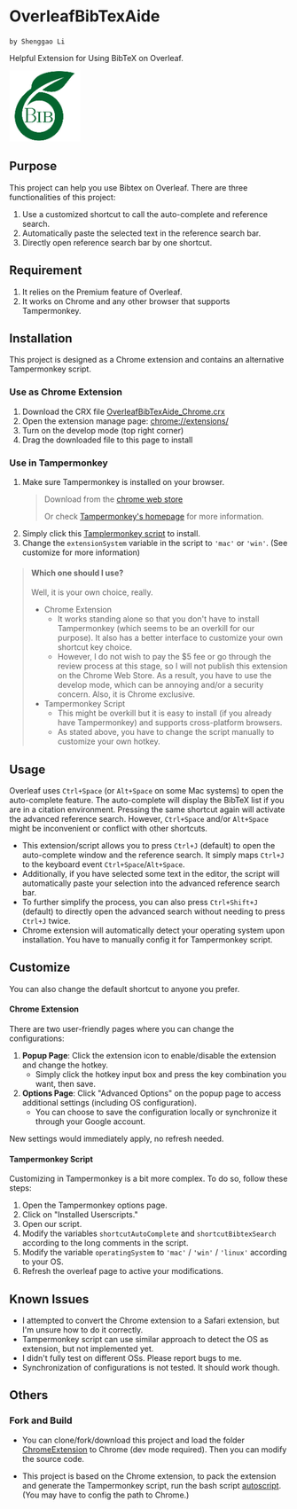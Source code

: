 # OverleafBibTexAide
`by Shenggao Li`

Helpful Extension for Using BibTeX on Overleaf.

![icon](ChromeExtension/resources/icon128.png)

## Purpose
This project can help you use Bibtex on Overleaf.
There are three functionalities of this project:
1. Use a customized shortcut to call the auto-complete and reference search.
2. Automatically paste the selected text in the reference search bar.
3. Directly open reference search bar by one shortcut.

## Requirement
1. It relies on the Premium feature of Overleaf.
2. It works on Chrome and any other browser that supports Tampermonkey.

## Installation
This project is designed as a Chrome extension and contains an alternative Tampermonkey script.

### Use as Chrome Extension
1. Download the CRX file [OverleafBibTexAide_Chrome.crx](https://github.com/qluanl/OverleafBibTexAide/raw/main/OverleafBibTexAide_Chrome.crx)
2. Open the extension manage page: [chrome://extensions/](chrome://extensions/)
3. Turn on the develop mode (top right corner)
4. Drag the downloaded file to this page to install

### Use in Tampermonkey
1. Make sure Tampermonkey is installed on your browser.
   > Download from the [chrome web store](https://chromewebstore.google.com/detail/tampermonkey/dhdgffkkebhmkfjojejmpbldmpobfkfo)
   >
   > Or check [Tampermonkey's homepage](https://www.tampermonkey.net/) for more information.
2. Simply click this [Tamplermonkey script](https://github.com/qluanl/OverleafBibTexAide/raw/main/OverleafBibTexAide_Tampermonkey.user.js) to install.
3. Change the `extensionSystem` variable in the script to `'mac'` or `'win'`. (See customize for more information)

> #### Which one should I use?
> Well, it is your own choice, really. 
> - Chrome Extension
>   - It works standing alone so that you don't have to install Tampermonkey (which seems to be an overkill for our purpose). It also has a better interface to customize your own shortcut key choice. 
>   - However, I do not wish to pay the $5 fee or go through the review process at this stage, so I will not publish this extension on the Chrome Web Store. As a result, you have to use the develop mode, which can be annoying and/or a security concern. Also, it is Chrome exclusive. 
> - Tampermonkey Script
>   - This might be overkill but it is easy to install (if you already have Tampermonkey) and supports cross-platform browsers.
>   - As stated above, you have to change the script manually to customize your own hotkey.

## Usage

Overleaf uses `Ctrl+Space` (or `Alt+Space` on some Mac systems) to open the auto-complete feature. The auto-complete will display the BibTeX list if you are in a citation environment. Pressing the same shortcut again will activate the advanced reference search. However, `Ctrl+Space` and/or `Alt+Space` might be inconvenient or conflict with other shortcuts.

- This extension/script allows you to press `Ctrl+J` (default) to open the auto-complete window and the reference search. It simply maps `Ctrl+J` to the keyboard event `Ctrl+Space`/`Alt+Space`. 
- Additionally, if you have selected some text in the editor, the script will automatically paste your selection into the advanced reference search bar.
- To further simplify the process, you can also press `Ctrl+Shift+J` (default) to directly open the advanced search without needing to press `Ctrl+J` twice.
- Chrome extension will automatically detect your operating system upon installation. You have to manually config it for Tampermonkey script.


## Customize
You can also change the default shortcut to anyone you prefer.

#### Chrome Extension
There are two user-friendly pages where you can change the configurations:

1. **Popup Page**: Click the extension icon to enable/disable the extension and change the hotkey.
   - Simply click the hotkey input box and press the key combination you want, then save.
2. **Options Page**: Click "Advanced Options" on the popup page to access additional settings (including OS configuration).
   - You can choose to save the configuration locally or synchronize it through your Google account.

New settings would immediately apply, no refresh needed.

#### Tampermonkey Script
Customizing in Tampermonkey is a bit more complex. To do so, follow these steps:

1. Open the Tampermonkey options page.
2. Click on "Installed Userscripts."
3. Open our script.
4. Modify the variables `shortcutAutoComplete` and `shortcutBibtexSearch` according to the long comments in the script.
5. Modify the variable `operatingSystem` to `'mac'` / `'win'` / `'linux'` according to your OS.
5. Refresh the overleaf page to active your modifications.


## Known Issues
- I attempted to convert the Chrome extension to a Safari extension, but I'm unsure how to do it correctly.
- Tampermonkey script can use similar approach to detect the OS as extension, but not implemented yet.
- I didn't fully test on different OSs. Please report bugs to me.
- Synchronization of configurations is not tested. It should work though.

## Others

### Fork and Build
- You can clone/fork/download this project and load the folder [ChromeExtension](ChromeExtension) to Chrome (dev mode required). Then you can modify the source code.

- This project is based on the Chrome extension, to pack the extension and generate the Tampermonkey script, run the bash script [autoscript](autoscript). (You may have to config the path to Chrome.)
